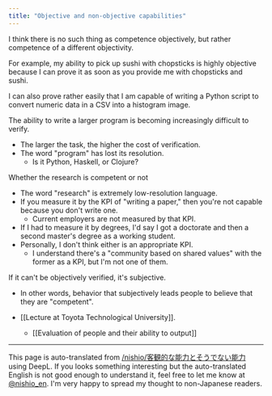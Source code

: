 ```yaml
---
title: "Objective and non-objective capabilities"
---
```


I think there is no such thing as competence objectively, but rather competence of a different objectivity.

For example, my ability to pick up sushi with chopsticks is highly objective because I can prove it as soon as you provide me with chopsticks and sushi.

I can also prove rather easily that I am capable of writing a Python script to convert numeric data in a CSV into a histogram image.

The ability to write a larger program is becoming increasingly difficult to verify.
- The larger the task, the higher the cost of verification.
- The word "program" has lost its resolution.
    - Is it Python, Haskell, or Clojure?

Whether the research is competent or not
- The word "research" is extremely low-resolution language.
- If you measure it by the KPI of "writing a paper," then you're not capable because you don't write one.
    - Current employers are not measured by that KPI.
- If I had to measure it by degrees, I'd say I got a doctorate and then a second master's degree as a working student.
- Personally, I don't think either is an appropriate KPI.
    - I understand there's a "community based on shared values" with the former as a KPI, but I'm not one of them.

If it can't be objectively verified, it's subjective.
- In other words, behavior that subjectively leads people to believe that they are "competent".

- [[Lecture at Toyota Technological University]].
    - [[Evaluation of people and their ability to output]]

---
This page is auto-translated from [/nishio/客観的な能力とそうでない能力](https://scrapbox.io/nishio/客観的な能力とそうでない能力) using DeepL. If you looks something interesting but the auto-translated English is not good enough to understand it, feel free to let me know at [@nishio_en](https://twitter.com/nishio_en). I'm very happy to spread my thought to non-Japanese readers.